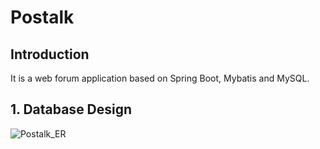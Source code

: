 # Postalk

## Introduction

It is a web forum application based on Spring Boot, Mybatis and MySQL.

## 1. Database Design

![Postalk_ER](E:\Downloads\Postalk_ER.png)
